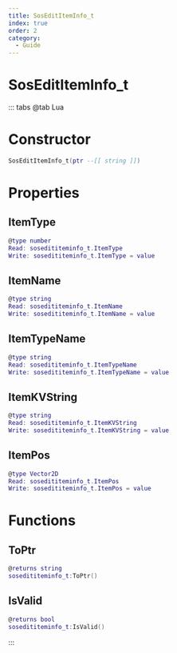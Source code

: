 ```yaml
---
title: SosEditItemInfo_t
index: true
order: 2
category:
  - Guide
---
```


# SosEditItemInfo_t

::: tabs
@tab Lua
# Constructor
```lua
SosEditItemInfo_t(ptr --[[ string ]])
```
# Properties
## ItemType 
```lua
@type number
Read: sosedititeminfo_t.ItemType
Write: sosedititeminfo_t.ItemType = value
```
## ItemName 
```lua
@type string
Read: sosedititeminfo_t.ItemName
Write: sosedititeminfo_t.ItemName = value
```
## ItemTypeName 
```lua
@type string
Read: sosedititeminfo_t.ItemTypeName
Write: sosedititeminfo_t.ItemTypeName = value
```
## ItemKVString 
```lua
@type string
Read: sosedititeminfo_t.ItemKVString
Write: sosedititeminfo_t.ItemKVString = value
```
## ItemPos 
```lua
@type Vector2D
Read: sosedititeminfo_t.ItemPos
Write: sosedititeminfo_t.ItemPos = value
```
# Functions
## ToPtr
```lua
@returns string
sosedititeminfo_t:ToPtr()
```
## IsValid
```lua
@returns bool
sosedititeminfo_t:IsValid()
```

:::